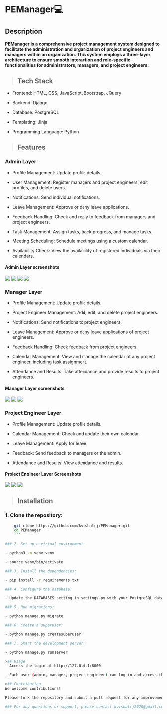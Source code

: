 # PEManager💻

## Description

#### PEManager is a comprehensive project management system designed to facilitate the administration and organization of project engineers and managers within an organization. This system employs a three-layer architecture to ensure smooth interaction and role-specific functionalities for administrators, managers, and project engineers.

>## Tech Stack

- Frontend: HTML, CSS, JavaScript, Bootstrap, JQuery

- Backend: Django

- Database: PostgreSQL

- Templating: Jinja

- Programming Language: Python

>## Features

### Admin Layer

- Profile Management: Update profile details.

- User Management: Register managers and project engineers, edit profiles, and delete users.

- Notifications: Send individual notifications.

- Leave Management: Approve or deny leave applications.

- Feedback Handling: Check and reply to feedback from managers and project engineers.

- Task Management: Assign tasks, track progress, and manage tasks.

- Meeting Scheduling: Schedule meetings using a custom calendar.

- Availability Check: View the availability of registered individuals via their calendars.

#### Admin Layer screenshots
![](/images/1.png)
![](/images/2.png)
![](/images/3.png)
![](/images/4.png)

### Manager Layer

- Profile Management: Update profile details.

- Project Engineer Management: Add, edit, and delete project engineers.

- Notifications: Send notifications to project engineers.

- Leave Management: Approve or deny leave applications of project engineers.

- Feedback Handling: Check feedback from project engineers.

- Calendar Management: View and manage the calendar of any project engineer, including task assignment.

- Attendance and Results: Take attendance and provide results to project engineers.

#### Manager Layer screenshots
![](/images/5.png)
![](/images/6.png)
![](/images/7.png)

### Project Engineer Layer

- Profile Management: Update profile details.

- Calendar Management: Check and update their own calendar.

- Leave Management: Apply for leave.

- Feedback: Send feedback to managers or the admin.

- Attendance and Results: View attendance and results.

#### Project Engineer Layer Screenshots
![](/images/10.png)
![](/images/8.png)
![](/images/9.png)

>## Installation

### 1. Clone the repository:

```bash
    git clone https://github.com/kvishalrj/PEManager.git
    cd PEManager
    ```

### 2. Set up a virtual environment:

- python3 -m venv venv

- source venv/bin/activate

### 3. Install the dependencies:

- pip install -r requirements.txt

### 4. Configure the database:

- Update the DATABASES setting in settings.py with your PostgreSQL database details.

### 5. Run migrations:

- python manage.py migrate

### 6. Create a superuser:

- python manage.py createsuperuser

### 7. Start the development server:

- python manage.py runserver

>## Usage
- Access the login at http://127.0.0.1:8000 

- Each user (admin, manager, project engineer) can log in and access their respective dashboards and functionalities.

>## Contributing
We welcome contributions! 

Please fork the repository and submit a pull request for any improvements or fixes.

### For any questions or support, please contact kvishalrj2020@gmail.com.



